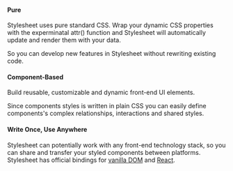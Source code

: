 #### Pure
Stylesheet uses pure standard CSS. Wrap your dynamic CSS properties with the experminatal attr() function and Stylesheet will automatically update and render them with your data.

So you can develop new features in Stylesheet without rewriting existing code.

#### Component-Based
Build reusable, customizable and dynamic front-end UI elements.

Since components styles is written in plain CSS you can easily define components's complex relationships, interactions and shared styles.

#### Write Once, Use Anywhere

Stylesheet can potentially work with any front-end technology stack, so you can share and transfer your styled components between platforms.
Stylesheet has official bindings for <a href="">vanilla DOM</a> and <a href="">React</a>.</p>